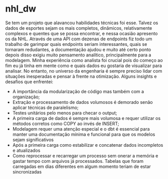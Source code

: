 # nhl_dw
Se tem um projeto que alavancou habilidades técnicas foi esse.
Talvez os dados de esportes sejam os mais completos, dinâmicos, relativamente complexos e quentes que se possa encontrar, e nessa ocasião apresento os da NHL.
Através de uma API com dezenas de endpoints fiz todo um trabalho de garimpar quais endpoints seriam interessantes, quais se tornaram redudantes, a documentação ajudou e muito até certo ponto
depois disso exigiu muito pensamento analítico, principalmente para a modelagem.
Minha experiência como analista foi crucial pois do começo ao fim eu já tinha em mente como e quais dados eu gostaria de visualizar para analisar.
No entanto, no universo da engenharia é sempre preciso lidar com situações inesperadas e pensar à frente na otimização. Alguns insights e desafios que enfrentei:
 - A importância da modularização de código mas também com a organização;
 - Extração e processamento de dados volumosos é demorado senão aplicar técnicas de paralelismo;
 - Testes unitários pelo menos para checar o output;
 - A primeira carga de dados é sempre mais volumosa e requer utilizar os métodos corretos como COPY ao invés de INSERT;
 - Modelagem requer uma atenção especial e o dbt é essencial para manter uma documentação mínima e funcional para que os modelos sejam significativos
 - Após a primeira carga como estabilizar e concatenar dados incompletos e atualizados
 - Como reprocessar e recarregar um processo sem onerar a memória e gastar tempo com arquivos já processados. Tabelas que foram carregadas em dias diferentes em algum momento teriam de estar sincronizadas
